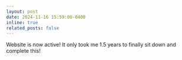 ```yaml
---
layout: post
date: 2024-11-16 15:59:00-0400
inline: true
related_posts: false
---
```


Website is now active!
It only took me 1.5 years to finally sit down and complete this!
